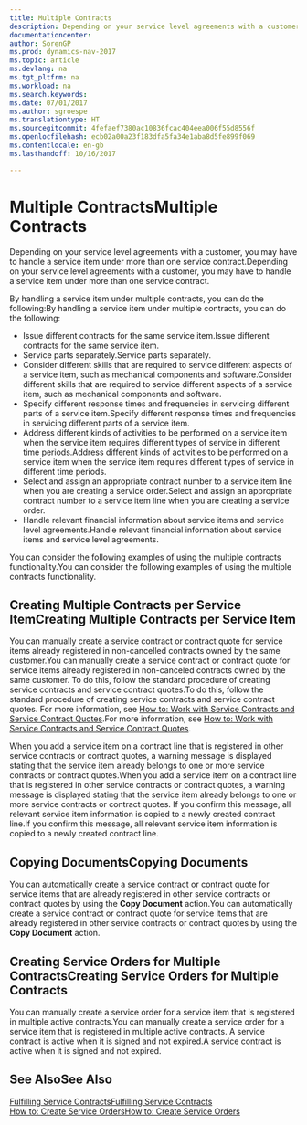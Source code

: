 ```yaml
---
title: Multiple Contracts
description: Depending on your service level agreements with a customer, you may have to handle a service item under more than one service contract.
documentationcenter: 
author: SorenGP
ms.prod: dynamics-nav-2017
ms.topic: article
ms.devlang: na
ms.tgt_pltfrm: na
ms.workload: na
ms.search.keywords: 
ms.date: 07/01/2017
ms.author: sgroespe
ms.translationtype: HT
ms.sourcegitcommit: 4fefaef7380ac10836fcac404eea006f55d8556f
ms.openlocfilehash: ecb02a00a23f183dfa5fa34e1aba8d5fe899f069
ms.contentlocale: en-gb
ms.lasthandoff: 10/16/2017

---
```

# <a name="multiple-contracts"></a><span data-ttu-id="f97a3-103">Multiple Contracts</span><span class="sxs-lookup"><span data-stu-id="f97a3-103">Multiple Contracts</span></span>
<span data-ttu-id="f97a3-104">Depending on your service level agreements with a customer, you may have to handle a service item under more than one service contract.</span><span class="sxs-lookup"><span data-stu-id="f97a3-104">Depending on your service level agreements with a customer, you may have to handle a service item under more than one service contract.</span></span>  
  
<span data-ttu-id="f97a3-105">By handling a service item under multiple contracts, you can do the following:</span><span class="sxs-lookup"><span data-stu-id="f97a3-105">By handling a service item under multiple contracts, you can do the following:</span></span>  
  
* <span data-ttu-id="f97a3-106">Issue different contracts for the same service item.</span><span class="sxs-lookup"><span data-stu-id="f97a3-106">Issue different contracts for the same service item.</span></span>  
* <span data-ttu-id="f97a3-107">Service parts separately.</span><span class="sxs-lookup"><span data-stu-id="f97a3-107">Service parts separately.</span></span>  
* <span data-ttu-id="f97a3-108">Consider different skills that are required to service different aspects of a service item, such as mechanical components and software.</span><span class="sxs-lookup"><span data-stu-id="f97a3-108">Consider different skills that are required to service different aspects of a service item, such as mechanical components and software.</span></span>  
* <span data-ttu-id="f97a3-109">Specify different response times and frequencies in servicing different parts of a service item.</span><span class="sxs-lookup"><span data-stu-id="f97a3-109">Specify different response times and frequencies in servicing different parts of a service item.</span></span>  
* <span data-ttu-id="f97a3-110">Address different kinds of activities to be performed on a service item when the service item requires different types of service in different time periods.</span><span class="sxs-lookup"><span data-stu-id="f97a3-110">Address different kinds of activities to be performed on a service item when the service item requires different types of service in different time periods.</span></span>  
* <span data-ttu-id="f97a3-111">Select and assign an appropriate contract number to a service item line when you are creating a service order.</span><span class="sxs-lookup"><span data-stu-id="f97a3-111">Select and assign an appropriate contract number to a service item line when you are creating a service order.</span></span>  
* <span data-ttu-id="f97a3-112">Handle relevant financial information about service items and service level agreements.</span><span class="sxs-lookup"><span data-stu-id="f97a3-112">Handle relevant financial information about service items and service level agreements.</span></span>  
  
<span data-ttu-id="f97a3-113">You can consider the following examples of using the multiple contracts functionality.</span><span class="sxs-lookup"><span data-stu-id="f97a3-113">You can consider the following examples of using the multiple contracts functionality.</span></span>  
  
## <a name="creating-multiple-contracts-per-service-item"></a><span data-ttu-id="f97a3-114">Creating Multiple Contracts per Service Item</span><span class="sxs-lookup"><span data-stu-id="f97a3-114">Creating Multiple Contracts per Service Item</span></span>  
<span data-ttu-id="f97a3-115">You can manually create a service contract or contract quote for service items already registered in non-cancelled contracts owned by the same customer.</span><span class="sxs-lookup"><span data-stu-id="f97a3-115">You can manually create a service contract or contract quote for service items already registered in non-canceled contracts owned by the same customer.</span></span> <span data-ttu-id="f97a3-116">To do this, follow the standard procedure of creating service contracts and service contract quotes.</span><span class="sxs-lookup"><span data-stu-id="f97a3-116">To do this, follow the standard procedure of creating service contracts and service contract quotes.</span></span> <span data-ttu-id="f97a3-117">For more information, see [How to: Work with Service Contracts and Service Contract Quotes](service-how-to-create-service-contracts-and-service-contract-quotes.md).</span><span class="sxs-lookup"><span data-stu-id="f97a3-117">For more information, see [How to: Work with Service Contracts and Service Contract Quotes](service-how-to-create-service-contracts-and-service-contract-quotes.md).</span></span>  
  
<span data-ttu-id="f97a3-118">When you add a service item on a contract line that is registered in other service contracts or contract quotes, a warning message is displayed stating that the service item already belongs to one or more service contracts or contract quotes.</span><span class="sxs-lookup"><span data-stu-id="f97a3-118">When you add a service item on a contract line that is registered in other service contracts or contract quotes, a warning message is displayed stating that the service item already belongs to one or more service contracts or contract quotes.</span></span> <span data-ttu-id="f97a3-119">If you confirm this message, all relevant service item information is copied to a newly created contract line.</span><span class="sxs-lookup"><span data-stu-id="f97a3-119">If you confirm this message, all relevant service item information is copied to a newly created contract line.</span></span>  
  
## <a name="copying-documents"></a><span data-ttu-id="f97a3-120">Copying Documents</span><span class="sxs-lookup"><span data-stu-id="f97a3-120">Copying Documents</span></span>  
<span data-ttu-id="f97a3-121">You can automatically create a service contract or contract quote for service items that are already registered in other service contracts or contract quotes by using the **Copy Document** action.</span><span class="sxs-lookup"><span data-stu-id="f97a3-121">You can automatically create a service contract or contract quote for service items that are already registered in other service contracts or contract quotes by using the **Copy Document** action.</span></span>  
  
## <a name="creating-service-orders-for-multiple-contracts"></a><span data-ttu-id="f97a3-122">Creating Service Orders for Multiple Contracts</span><span class="sxs-lookup"><span data-stu-id="f97a3-122">Creating Service Orders for Multiple Contracts</span></span>  
<span data-ttu-id="f97a3-123">You can manually create a service order for a service item that is registered in multiple active contracts.</span><span class="sxs-lookup"><span data-stu-id="f97a3-123">You can manually create a service order for a service item that is registered in multiple active contracts.</span></span> <span data-ttu-id="f97a3-124">A service contract is active when it is signed and not expired.</span><span class="sxs-lookup"><span data-stu-id="f97a3-124">A service contract is active when it is signed and not expired.</span></span>  
  
## <a name="see-also"></a><span data-ttu-id="f97a3-125">See Also</span><span class="sxs-lookup"><span data-stu-id="f97a3-125">See Also</span></span>  
[<span data-ttu-id="f97a3-126">Fulfilling Service Contracts</span><span class="sxs-lookup"><span data-stu-id="f97a3-126">Fulfilling Service Contracts</span></span>](service-fulfill-service-contracts.md)  
[<span data-ttu-id="f97a3-127">How to: Create Service Orders</span><span class="sxs-lookup"><span data-stu-id="f97a3-127">How to: Create Service Orders</span></span>](service-how-to-create-service-orders.md)  


